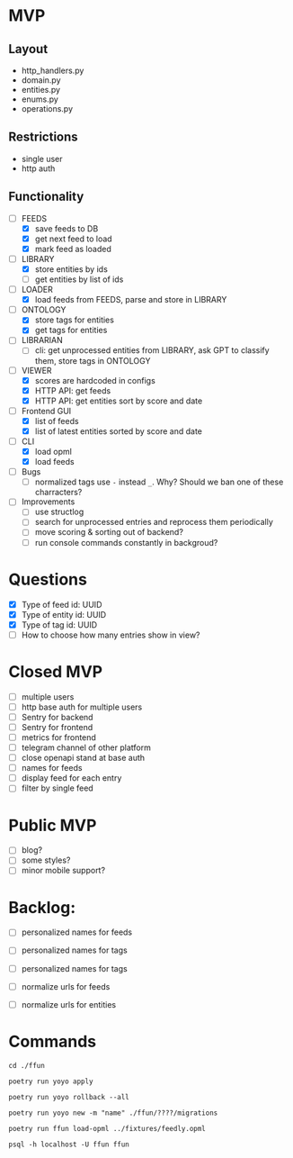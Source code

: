 
# MVP

## Layout

- http_handlers.py
- domain.py
- entities.py
- enums.py
- operations.py

## Restrictions

- single user
- http auth

## Functionality

- [ ] FEEDS
  - [x] save feeds to DB
  - [x] get next feed to load
  - [x] mark feed as loaded
- [ ] LIBRARY
  - [x] store entities by ids
  - [ ] get entities by list of ids
- [ ] LOADER
  - [x] load feeds from FEEDS, parse and store in LIBRARY
- [ ] ONTOLOGY
  - [x] store tags for entities
  - [x] get tags for entities
- [ ] LIBRARIAN
  - [ ] cli: get unprocessed entities from LIBRARY, ask GPT to classify them, store tags in ONTOLOGY
- [ ] VIEWER
  - [x] scores are hardcoded in configs
  - [x] HTTP API: get feeds
  - [x] HTTP API: get entities sort by score and date
- [ ] Frontend GUI
  - [x] list of feeds
  - [x] list of latest entities sorted by score and date
- [ ] CLI
  - [x] load opml
  - [x] load feeds
- [ ] Bugs
  - [ ] normalized tags use `-` instead `_`. Why? Should we ban one of these charracters?
- [ ] Improvements
  - [ ] use structlog
  - [ ] search for unprocessed entries and reprocess them periodically
  - [ ] move scoring & sorting out of backend?
  - [ ] run console commands constantly in backgroud?

# Questions

- [x] Type of feed id: UUID
- [x] Type of entity id: UUID
- [x] Type of tag id: UUID
- [ ] How to choose how many entries show in view?

# Closed MVP

- [ ] multiple users
- [ ] http base auth for multiple users
- [ ] Sentry for backend
- [ ] Sentry for frontend
- [ ] metrics for frontend
- [ ] telegram channel of other platform
- [ ] close openapi stand at base auth
- [ ] names for feeds
- [ ] display feed for each entry
- [ ] filter by single feed

# Public MVP

- [ ] blog?
- [ ] some styles?
- [ ] minor mobile support?

# Backlog:

- [ ] personalized names for feeds
- [ ] personalized names for tags
- [ ] personalized names for tags
- [ ] normalize urls for feeds
- [ ] normalize urls for entities


# Commands

```
cd ./ffun

poetry run yoyo apply

poetry run yoyo rollback --all

poetry run yoyo new -m "name" ./ffun/????/migrations

poetry run ffun load-opml ../fixtures/feedly.opml

```

```
psql -h localhost -U ffun ffun

```
